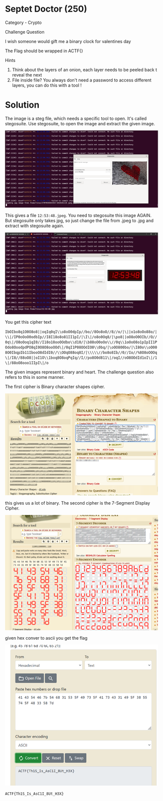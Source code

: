 # Septet Doctor (250)

Category - Crypto

Challenge Question

I wish someone would gift me a binary clock for valentines day

The Flag should be wrapped in ACTF{}

Hints
1) Think about the layers of an onion, each layer needs to be peeled back t reveal the next
2) File inside file? You always don't need a password to access different layers, you can do this with a tool !

# Solution

The image is a steg file, which needs a specific tool to open. It's called stegosuite. Use stegosuite, to open the image and extract the given image.

![alt text](image-1.png)

This gives a file `12:53:48.jpeg`. You need to stegosuite this image AGAIN. But stegosuite only takes jpg, so just change the file from .jpeg to .jpg and extract with stegosuite again.

![alt text](image.png)

You get this cipher text

`IbOIbo8q1O0O8o8||oqIq0qI\\o8oO0dpIp//bo//8Oo8oO//8//o/|\||o1o8oOo88o/|\\|/IP0oOoO0odbIp//I8I18o8o81II1pI/|\I\|/o8o0Oq8/|\po8||oO8oO0OIb//O//0q\|/O8oOoq1qI0//I18o18ooOOdbo\\d10/|\b88oO0oOo\\//0q\\1oOoO8o1pIpII1POdo8OoodpdPO8qI0O8O8ooOOd\|/0qI1P08OOdIO0\\0bq/|\oOO800bo/|\I80o\\oO008O0IbqpIb11IbooO8dIdI0//\\OOqO88oq8I/|\\\\\//bo8o8Ib//0//Io//%8O8oOOOq\|/I8//88oO8||oI1O\\1boq8O8oqPqIq//I//po8O0d811\|/oqI//oO8OOdId1oI\|/1\|/88oO8ooo1IIpI\|/o`

The given images represent binary and heart. The challenge question also refers to this in some manner. 

The first cipher is Binary character shapes cipher.

![alt text](image-2.png)

this gives us a lot of binary. The second cipher is the 7-Segment Display Cipher.

![alt text](image-3.png)

given hex conver to ascii you get the flag

![alt text](image-4.png)

`ACTF{Th1S_Is_AsC1I_8Ut_H3X}`